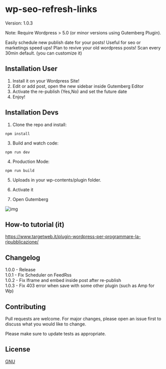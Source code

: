 # wp-seo-refresh-links
Version: 1.0.3

Note: Require Wordpress > 5.0 (or minor versions using Gutemberg Plugin).

Easily schedule new publish date for your posts! Useful for seo or marketings speed ups!
Plan to revive your old wordpress posts!
Scan every 30min default. (you can customize it)

## Installation User

1. Install it on your Wordpress Site!
2. Edit or add post, open the new sidebar inside Gutemberg Editor
3. Activate the re-publish (Yes,No) and set the future date
4. Enjoy!

## Installation Devs

1. Clone the repo and install:

```npm
npm install  
```
3. Build and watch code:

```npm
npm run dev
```

4. Production Mode:
```npm
npm run build
```

5. Uploads in your wp-contents/plugin folder.

6. Activate it

7. Open Gutemberg 

![img](https://riccardomel.com/github/screenshots/wp-seo-refresh-link.png)

## How-to tutorial (it)
https://www.targetweb.it/plugin-wordpress-per-programmare-la-ripubblicazione/

## Changelog
1.0.0 - Release  
1.0.1 - Fix Scheduler on FeedRss  
1.0.2 - Fix Iframe and embed inside post after re-publish  
1.0.3 - Fix 403 error when save with some other plugin (such as Amp for Wp)  

## Contributing
Pull requests are welcome. For major changes, please open an issue first to discuss what you would like to change.

Please make sure to update tests as appropriate.

## License
[GNU](https://choosealicense.com/licenses/agpl-3.0/)